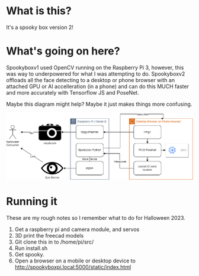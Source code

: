 # What is this?
It's a spooky box version 2!

# What's going on here?

Spookyboxv1 used OpenCV running on the Raspberry Pi 3, however, this was way to underpowered for what I was attempting to do. Spookyboxv2 offloads all the face detecting to a desktop or phone browser with an attached GPU or AI accelleration (in a phone) and can do this MUCH faster and more accurately with Tensorflow JS and PoseNet.

Maybe this diagram might help? Maybe it just makes things more confusing.

![diagram](docs/spookybox.drawio.png)

# Running it
These are my rough notes so I remember what to do for Halloween 2023.

1. Get a raspberry pi and camera module, and servos
1. 3D print the freecad models
1. Git clone this in to /home/pi/src/
1. Run install.sh
1. Get spooky.
1. Open a browser on a mobile or desktop device to http://spookyboxpi.local:5000/static/index.html